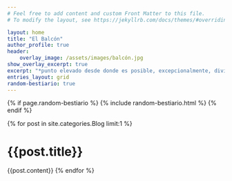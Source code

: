 ```yaml
---
# Feel free to add content and custom Front Matter to this file.
# To modify the layout, see https://jekyllrb.com/docs/themes/#overriding-theme-defaults

layout: home
title: "El Balcón"
author_profile: true
header:
    overlay_image: /assets/images/balcón.jpg
show_overlay_excerpt: true
excerpt: "*punto elevado desde donde es posible, excepcionalmente, divisar un paisaje extenso"
entries_layout: grid
random-bestiario: true
---
```


{% if page.random-bestiario %}
{% include random-bestiario.html %}
{% endif %}

{% for post in site.categories.Blog limit:1 %}
<h1>{{post.title}}</h1>
{{post.content}}
{% endfor %}
